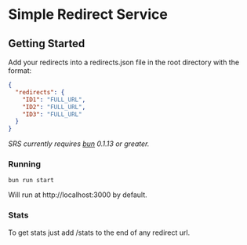 # Simple Redirect Service

## Getting Started
Add your redirects into a redirects.json file in the root directory with the format:
```json
{
  "redirects": {
    "ID1": "FULL_URL",
    "ID2": "FULL_URL",
    "ID3": "FULL_URL"
  }
}
```

*SRS currently requires [bun](https://bun.sh/) 0.1.13 or greater.*

### Running
```shell
bun run start
```
Will run at http://localhost:3000 by default.

### Stats
To get stats just add /stats to the end of any redirect url.
